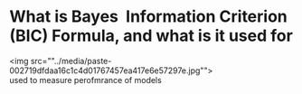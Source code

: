 # What is Bayes&nbsp; Information Criterion (BIC) Formula, and what is it used for
<img src=""../media/paste-002719dfdaa16c1c4d01767457ea417e6e57297e.jpg""><br>used to measure perofmrance of models
